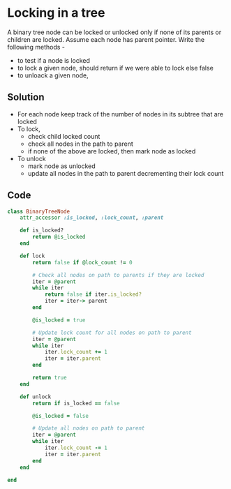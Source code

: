 # Locking in a tree
A binary tree node can be locked or unlocked only if none of its parents or children are locked.
Assume each node has parent pointer. Write the following methods -
- to test if a node is locked
- to lock a given node, should return if we were able to lock else false
- to unloack a given node,

## Solution
- For each node keep track of the number of nodes in its subtree that are locked
- To lock,
    - check child locked count
    - check all nodes in the path to parent
    - if none of the above are locked, then mark node as locked
- To unlock
    - mark node as unlocked
    - update all nodes in the path to parent decrementing their lock count

## Code
```ruby
class BinaryTreeNode
    attr_accessor :is_locked, :lock_count, :parent

    def is_locked?
        return @is_locked
    end

    def lock
        return false if @lock_count != 0

        # Check all nodes on path to parents if they are locked
        iter = @parent
        while iter
            return false if iter.is_locked?
            iter = iter-> parent
        end

        @is_locked = true

        # Update lock count for all nodes on path to parent
        iter = @parent
        while iter
            iter.lock_count += 1
            iter = iter.parent
        end

        return true
    end

    def unlock
        return if is_locked == false

        @is_locked = false

        # Update all nodes on path to parent
        iter = @parent
        while iter
            iter.lock_count -= 1
            iter = iter.parent
        end
    end

end
```
